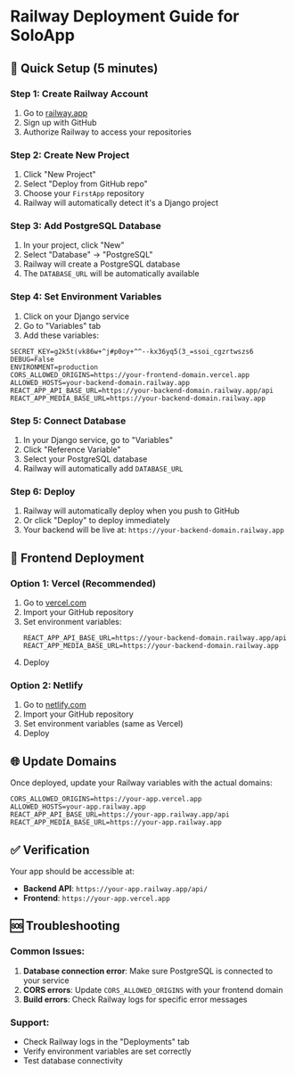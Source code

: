 # Railway Deployment Guide for SoloApp

## 🚀 Quick Setup (5 minutes)

### Step 1: Create Railway Account
1. Go to [railway.app](https://railway.app)
2. Sign up with GitHub
3. Authorize Railway to access your repositories

### Step 2: Create New Project
1. Click "New Project"
2. Select "Deploy from GitHub repo"
3. Choose your `FirstApp` repository
4. Railway will automatically detect it's a Django project

### Step 3: Add PostgreSQL Database
1. In your project, click "New"
2. Select "Database" → "PostgreSQL"
3. Railway will create a PostgreSQL database
4. The `DATABASE_URL` will be automatically available

### Step 4: Set Environment Variables
1. Click on your Django service
2. Go to "Variables" tab
3. Add these variables:

```
SECRET_KEY=g2k5t(vk86w+^j#p0oy+^^--kx36yq5(3_=ssoi_cgzrtwszs6
DEBUG=False
ENVIRONMENT=production
CORS_ALLOWED_ORIGINS=https://your-frontend-domain.vercel.app
ALLOWED_HOSTS=your-backend-domain.railway.app
REACT_APP_API_BASE_URL=https://your-backend-domain.railway.app/api
REACT_APP_MEDIA_BASE_URL=https://your-backend-domain.railway.app
```

### Step 5: Connect Database
1. In your Django service, go to "Variables"
2. Click "Reference Variable"
3. Select your PostgreSQL database
4. Railway will automatically add `DATABASE_URL`

### Step 6: Deploy
1. Railway will automatically deploy when you push to GitHub
2. Or click "Deploy" to deploy immediately
3. Your backend will be live at: `https://your-backend-domain.railway.app`

## 🔧 Frontend Deployment

### Option 1: Vercel (Recommended)
1. Go to [vercel.com](https://vercel.com)
2. Import your GitHub repository
3. Set environment variables:
   ```
   REACT_APP_API_BASE_URL=https://your-backend-domain.railway.app/api
   REACT_APP_MEDIA_BASE_URL=https://your-backend-domain.railway.app
   ```
4. Deploy

### Option 2: Netlify
1. Go to [netlify.com](https://netlify.com)
2. Import your GitHub repository
3. Set environment variables (same as Vercel)
4. Deploy

## 🌐 Update Domains

Once deployed, update your Railway variables with the actual domains:

```
CORS_ALLOWED_ORIGINS=https://your-app.vercel.app
ALLOWED_HOSTS=your-app.railway.app
REACT_APP_API_BASE_URL=https://your-app.railway.app/api
REACT_APP_MEDIA_BASE_URL=https://your-app.railway.app
```

## ✅ Verification

Your app should be accessible at:
- **Backend API**: `https://your-app.railway.app/api/`
- **Frontend**: `https://your-app.vercel.app`

## 🆘 Troubleshooting

### Common Issues:
1. **Database connection error**: Make sure PostgreSQL is connected to your service
2. **CORS errors**: Update `CORS_ALLOWED_ORIGINS` with your frontend domain
3. **Build errors**: Check Railway logs for specific error messages

### Support:
- Check Railway logs in the "Deployments" tab
- Verify environment variables are set correctly
- Test database connectivity 